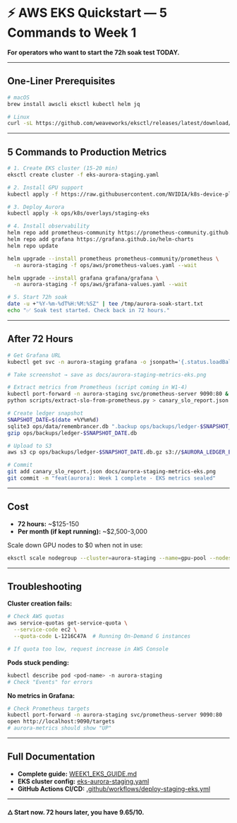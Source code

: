 # ⚡ AWS EKS Quickstart — 5 Commands to Week 1

**For operators who want to start the 72h soak test TODAY.**

---

## One-Liner Prerequisites

```bash
# macOS
brew install awscli eksctl kubectl helm jq

# Linux
curl -sL https://github.com/weaveworks/eksctl/releases/latest/download/eksctl_$(uname -s)_amd64.tar.gz | sudo tar xz -C /usr/local/bin
```

---

## 5 Commands to Production Metrics

```bash
# 1. Create EKS cluster (15-20 min)
eksctl create cluster -f eks-aurora-staging.yaml

# 2. Install GPU support
kubectl apply -f https://raw.githubusercontent.com/NVIDIA/k8s-device-plugin/v0.15.0/nvidia-device-plugin.yml

# 3. Deploy Aurora
kubectl apply -k ops/k8s/overlays/staging-eks

# 4. Install observability
helm repo add prometheus-community https://prometheus-community.github.io/helm-charts
helm repo add grafana https://grafana.github.io/helm-charts
helm repo update

helm upgrade --install prometheus prometheus-community/prometheus \
  -n aurora-staging -f ops/aws/prometheus-values.yaml --wait

helm upgrade --install grafana grafana/grafana \
  -n aurora-staging -f ops/aws/grafana-values.yaml --wait

# 5. Start 72h soak
date -u +"%Y-%m-%dT%H:%M:%SZ" | tee /tmp/aurora-soak-start.txt
echo "✅ Soak test started. Check back in 72 hours."
```

---

## After 72 Hours

```bash
# Get Grafana URL
kubectl get svc -n aurora-staging grafana -o jsonpath='{.status.loadBalancer.ingress[0].hostname}'

# Take screenshot → save as docs/aurora-staging-metrics-eks.png

# Extract metrics from Prometheus (script coming in W1-4)
kubectl port-forward -n aurora-staging svc/prometheus-server 9090:80 &
python scripts/extract-slo-from-prometheus.py > canary_slo_report.json

# Create ledger snapshot
SNAPSHOT_DATE=$(date +%Y%m%d)
sqlite3 ops/data/remembrancer.db ".backup ops/backups/ledger-$SNAPSHOT_DATE.db"
gzip ops/backups/ledger-$SNAPSHOT_DATE.db

# Upload to S3
aws s3 cp ops/backups/ledger-$SNAPSHOT_DATE.db.gz s3://$AURORA_LEDGER_BUCKET/snapshots/

# Commit
git add canary_slo_report.json docs/aurora-staging-metrics-eks.png
git commit -m "feat(aurora): Week 1 complete - EKS metrics sealed"
```

---

## Cost

- **72 hours:** ~$125-150
- **Per month (if kept running):** ~$2,500-3,000

Scale down GPU nodes to $0 when not in use:
```bash
eksctl scale nodegroup --cluster=aurora-staging --name=gpu-pool --nodes=0
```

---

## Troubleshooting

**Cluster creation fails:**
```bash
# Check AWS quotas
aws service-quotas get-service-quota \
  --service-code ec2 \
  --quota-code L-1216C47A  # Running On-Demand G instances

# If quota too low, request increase in AWS Console
```

**Pods stuck pending:**
```bash
kubectl describe pod <pod-name> -n aurora-staging
# Check "Events" for errors
```

**No metrics in Grafana:**
```bash
# Check Prometheus targets
kubectl port-forward -n aurora-staging svc/prometheus-server 9090:80
open http://localhost:9090/targets
# aurora-metrics should show "UP"
```

---

## Full Documentation

- **Complete guide:** [WEEK1_EKS_GUIDE.md](WEEK1_EKS_GUIDE.md)
- **EKS cluster config:** [eks-aurora-staging.yaml](eks-aurora-staging.yaml)
- **GitHub Actions CI/CD:** [.github/workflows/deploy-staging-eks.yml](.github/workflows/deploy-staging-eks.yml)

---

**🜂 Start now. 72 hours later, you have 9.65/10.**

